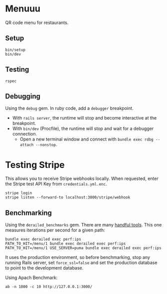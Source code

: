# Menuuu

QR code menu for restaurants.

## Setup

```
bin/setup
bin/dev
```

## Testing

```
rspec
```

## Debugging

Using the `debug` gem. In ruby code, add a `debugger` breakpoint.

- With `rails server`, the runtime will stop and become interactive at the breakpoint.
- With `bin/dev` (Procfile), the runtime will stop and wait for a debugger connection.
  - Open a new terminal window and connect with `bundle exec rdbg --attach --nonstop`.

# Testing Stripe

This allows you to receive Stripe webhooks locally.
When requested, enter the Stripe test API Key from `credentials.yml.enc`.

```
stripe login
stripe listen --forward-to localhost:3000/stripe/webhook
```

## Benchmarking

Using the `derailed_benchmarks` gem. There are many [handful tools](https://github.com/zombocom/derailed_benchmarks).
This one measures iterations per second for a given path:

```
bundle exec derailed exec perf:ips
PATH_TO_HIT=/menu/1 bundle exec derailed exec perf:ips
PATH_TO_HIT=/menu/1 USE_SERVER=puma bundle exec derailed exec perf:ips
```

It uses the production environment, so before benchmarking, stop any running Rails server, set `force_ssl=false` and set the production database to point to the development database.

Using Apach Benchmark:

```
ab -n 1000 -c 10 http://127.0.0.1:3000/
```
